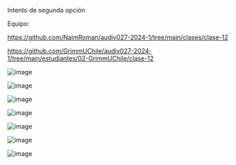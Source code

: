 Intento de segunda opción

Equipo:

https://github.com/NaimRoman/audiv027-2024-1/tree/main/clases/clase-12

https://github.com/GrimmUChile/audiv027-2024-1/tree/main/estudiantes/02-GrimmUChile/clase-12

![image](https://github.com/disenoUChile/audiv027-2024-1/assets/163590875/2a05c83a-5038-4d47-96bf-1596beef229d)

![image](https://github.com/Marijou/audiv027-2024-1/assets/163590875/d4d9021a-a027-4964-b2a5-d04282311875)

![image](https://github.com/Marijou/audiv027-2024-1/assets/163590875/5838fc8f-f0fd-4698-9917-ed21bb8aca6f)

![image](https://github.com/Marijou/audiv027-2024-1/assets/163590875/b9a47b2d-aa61-4d4d-9228-8faaa9cac97b)

![image](https://github.com/Marijou/audiv027-2024-1/assets/163590875/1ee6b966-4435-4338-9096-1c723609834d)

![image](https://github.com/Marijou/audiv027-2024-1/assets/163590875/b83e4c9a-018f-49b4-9b2e-e01ed43200f0)

![image](https://github.com/Marijou/audiv027-2024-1/assets/163590875/8d48292b-30fb-475b-a665-d03b9a1ca990)

